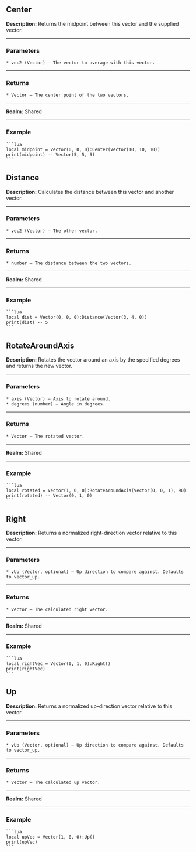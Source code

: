 ## Center

**Description:**
    Returns the midpoint between this vector and the supplied vector.

---

### Parameters

    * vec2 (Vector) – The vector to average with this vector.

---

### Returns

    * Vector – The center point of the two vectors.

---

**Realm:**
    Shared

---

### Example

    ```lua
    local midpoint = Vector(0, 0, 0):Center(Vector(10, 10, 10))
    print(midpoint) -- Vector(5, 5, 5)
    ```

## Distance

**Description:**
    Calculates the distance between this vector and another vector.

---

### Parameters

    * vec2 (Vector) – The other vector.

---

### Returns

    * number – The distance between the two vectors.

---

**Realm:**
    Shared

---

### Example

    ```lua
    local dist = Vector(0, 0, 0):Distance(Vector(3, 4, 0))
    print(dist) -- 5
    ```

## RotateAroundAxis

**Description:**
    Rotates the vector around an axis by the specified degrees and returns the new vector.

---

### Parameters

    * axis (Vector) – Axis to rotate around.
    * degrees (number) – Angle in degrees.

---

### Returns

    * Vector – The rotated vector.

---

**Realm:**
    Shared

---

### Example

    ```lua
    local rotated = Vector(1, 0, 0):RotateAroundAxis(Vector(0, 0, 1), 90)
    print(rotated) -- Vector(0, 1, 0)
    ```

## Right

**Description:**
    Returns a normalized right-direction vector relative to this vector.

---

### Parameters

    * vUp (Vector, optional) – Up direction to compare against. Defaults to vector_up.

---

### Returns

    * Vector – The calculated right vector.

---

**Realm:**
    Shared

---

### Example

    ```lua
    local rightVec = Vector(0, 1, 0):Right()
    print(rightVec)
    ```

## Up

**Description:**
    Returns a normalized up-direction vector relative to this vector.

---

### Parameters

    * vUp (Vector, optional) – Up direction to compare against. Defaults to vector_up.

---

### Returns

    * Vector – The calculated up vector.

---

**Realm:**
    Shared

---

### Example

    ```lua
    local upVec = Vector(1, 0, 0):Up()
    print(upVec)
    ```


